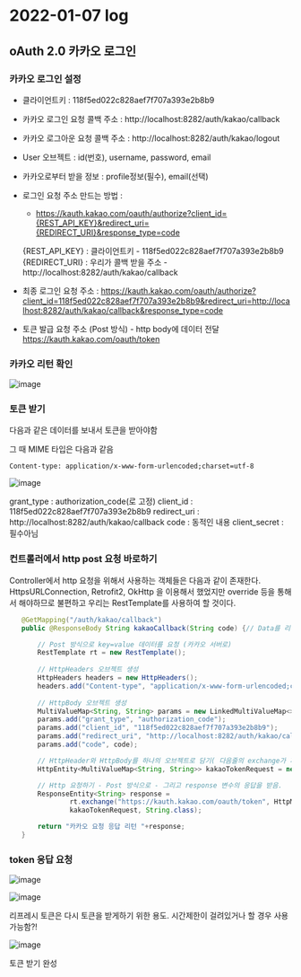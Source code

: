 # 2022-01-07 log

## oAuth 2.0 카카오 로그인

### 카카오 로그인 설정

- 클라이언트키 : 118f5ed022c828aef7f707a393e2b8b9

- 카카오 로그인 요청 콜백 주소 : http://localhost:8282/auth/kakao/callback
- 카카오 로그아운 요청 콜백 주소 : http://localhost:8282/auth/kakao/logout

- User 오브젝트 : id(번호), username, password, email
- 카카오로부터 받을 정보 : profile정보(필수), email(선택)

- 로그인 요청 주소 만드는 방법 :
   - https://kauth.kakao.com/oauth/authorize?client_id={REST_API_KEY}&redirect_uri={REDIRECT_URI}&response_type=code


    {REST_API_KEY} : 클라이언트키 - 118f5ed022c828aef7f707a393e2b8b9   
    {REDIRECT_URI} : 우리가 콜백 받을 주소 - http://localhost:8282/auth/kakao/callback

- 최종 로그인 요청 주소 : 
    https://kauth.kakao.com/oauth/authorize?client_id=118f5ed022c828aef7f707a393e2b8b9&redirect_uri=http://localhost:8282/auth/kakao/callback&response_type=code


 - 토큰 발급 요청 주소 (Post 방식) - http body에 데이터 전달
    https://kauth.kakao.com/oauth/token

### 카카오 리턴 확인

![image](https://user-images.githubusercontent.com/84966961/148544966-5f8b9b96-7d62-4317-a305-ec1ef0c3303b.png)

### 토큰 받기

다음과 같은 데이터를 보내서 토큰을 받아야함
 
그 때 MIME 타입은 다음과 같음 

`Content-type: application/x-www-form-urlencoded;charset=utf-8`

![image](https://user-images.githubusercontent.com/84966961/148545253-44813c94-4501-4aee-a5c4-42676c0349ca.png)

grant_type : authorization_code(로 고정)
client_id : 118f5ed022c828aef7f707a393e2b8b9
redirect_uri : http://localhost:8282/auth/kakao/callback
code : 동적인 내용
client_secret : 필수아님

### 컨트롤러에서 http post 요청 바로하기

 Controller에서 http 요청을 위해서 사용하는 객체들은 다음과 같이 존재한다. HttpsURLConnection, Retrofit2, OkHttp 을 이용해서 했었지만 override 등을 통해서 해야하므로 불편하고 우리는 RestTemplate를 사용하여 할 것이다.

 ```java
 	@GetMapping("/auth/kakao/callback")
	public @ResponseBody String kakaoCallback(String code) {// Data를 리턴해주는 컨트롤러 함수

		// Post 방식으로 key=value 데이터를 요청 (카카오 서버로)
		RestTemplate rt = new RestTemplate();
		
		// HttpHeaders 오브젝트 생성
		HttpHeaders headers = new HttpHeaders();
		headers.add("Content-type", "application/x-www-form-urlencoded;charset=utf-8");
		
		// HttpBody 오브젝트 생성
		MultiValueMap<String, String> params = new LinkedMultiValueMap<>();
		params.add("grant_type", "authorization_code");
		params.add("client_id", "118f5ed022c828aef7f707a393e2b8b9");
		params.add("redirect_uri", "http://localhost:8282/auth/kakao/callback");
		params.add("code", code);

		// HttpHeader와 HttpBody를 하나의 오브젝트로 담기( 다음줄의 exchange가 파라미터로 HttpEntity를 요구함) 
		HttpEntity<MultiValueMap<String, String>> kakaoTokenRequest = new HttpEntity<>(params, headers);

		// Http 요청하기 - Post 방식으로 - 그리고 response 변수의 응답을 받음.
		ResponseEntity<String> response = 
				rt.exchange("https://kauth.kakao.com/oauth/token", HttpMethod.POST,
				kakaoTokenRequest, String.class);

		return "카카오 요청 응답 리턴 "+response;
	}
```

### token 응답 요청

![image](https://user-images.githubusercontent.com/84966961/148546973-8497031f-fc5d-4cbe-b75c-d5c7a596c79f.png)

![image](https://user-images.githubusercontent.com/84966961/148547109-f4eaacd6-31ed-4cd9-a4d5-d7a239264b8f.png)


 리프레시 토큰은 다시 토큰을 받게하기 위한 용도. 시간제한이 걸려있거나 할 경우 사용 가능함?!

![image](https://user-images.githubusercontent.com/84966961/148547379-952606ab-7de4-495d-8427-9c5762205b9b.png)

토큰 받기 완성